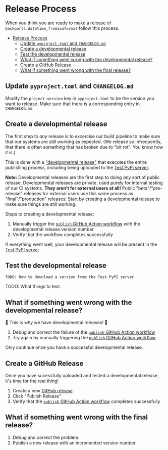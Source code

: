 # Release Process

When you think you are ready to make a release of `backports.datetime_fromisoformat` follow this process.

- [Release Process](#release-process)
  - [Update `pyproject.toml` and `CHANGELOG.md`](#update-pyprojecttoml-and-changelogmd)
  - [Create a developmental release](#create-a-developmental-release)
  - [Test the developmental release](#test-the-developmental-release)
  - [What if something went wrong with the developmental release?](#what-if-something-went-wrong-with-the-developmental-release)
  - [Create a GitHub Release](#create-a-github-release)
  - [What if something went wrong with the final release?](#what-if-something-went-wrong-with-the-final-release)

## Update `pyproject.toml` and `CHANGELOG.md`

Modify the `project.version` key in `pyproject.toml` to be the version you want to release.
Make sure that there is a corresponding entry in `CHANGELOG.md`

## Create a developmental release

The first step to *any* release is to excercise our build pipeline to make sure that our systems are still working as expected.
(We release so infrequently, that there is often something that has broken due to "bit rot". You know how it is.)

This is done with a ["developmental release"](https://peps.python.org/pep-0440) that executes the entire publishing process, including being uploaded to the [Test PyPI server](https://test.pypi.org/).

**Note:** Developmental releases are the first step to doing *any* sort of public release.  Developmental releases are private, used purely for internal testing of our CI systems. **They aren't for external users at all!**
Public "beta"/"pre-release" releases for external users use this same process as "final"/"production" releases: Start by creating a developmental release to make sure things are still working.

Steps to creating a developmental release:

1. Manually trigger the [`publish` GitHub Action workflow](.github/workflows/publish.yml) with the developmental release version number
2. Verify that the workflow completes successfully

If everything went well, your developmental release will be present in the [Test PyPI server](https://test.pypi.org/project/backports-datetime-fromisoformat/#history)

## Test the developmental release

```
TODO: How to download a version from the Test PyPI server
```

TODO: What things to test.

## What if something went wrong with the developmental release?

🎉 This is why we have developmental releases! 🎉

1. Debug and correct the failure of the [`publish` GitHub Action workflow](https://github.com/movermeyer/backports.datetime_fromisoformat/actions/workflows/publish.yml)
2. Try again by manually triggering the [`publish` GitHub Action workflow](https://github.com/movermeyer/backports.datetime_fromisoformat/actions/workflows/publish.yml)

Only continue once you have a successful developmental release.

## Create a GitHub Release

Once you have sucessfully uploaded and tested a developmental release, it's time for the real thing!

1. Create a new [GitHub release](https://github.com/movermeyer/backports.datetime_fromisoformat/releases/new)
2. Click "Publish Release"
3. Verify that the [`publish` GitHub Action workflow](.github/workflows/publish.yml) completes successfully

## What if something went wrong with the final release?

1. Debug and correct the problem.
2. Publish a new release with an incremented version number
